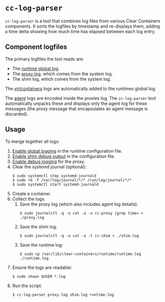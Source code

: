 # `cc-log-parser`

`cc-log-parser` is a tool that combines log files from various Clear
Containers components. It sorts the logfiles by timestamp and re-displays
them, adding a time delta showing how much time has elapsed between each log
entry.

## Component logfiles

The primary logfiles the tool reads are:

- The [runtime global log](https://github.com/clearcontainers/runtime#debugging).
- The [proxy log](https://github.com/clearcontainers/proxy#debugging), which
  comes from the system log.
- The shim log, which comes from the system log.

The [virtcontainers](https://github.com/containers/virtcontainers) logs are
automatically added to the runtimes global log.

The [agent](https://github.com/clearcontainers/agent) logs are encoded inside
the proxies log. The `cc-log-parser` tool automatically unpacks these and
displays only the agent log for these messages (the proxy message that
encapsulates an agent message is discarded).

## Usage

To merge together all logs:

1. [Enable global logging](https://github.com/clearcontainers/runtime#debugging) in the runtime configuration file.
1. [Enable shim debug output](https://github.com/clearcontainers/runtime#debugging) in the configuration file.
1. [Enable debug logging](https://github.com/clearcontainers/proxy#debugging) for the proxy.
1. Clear the systemd journal (optional):
   ```
   $ sudo systemctl stop systemd-journald
   $ sudo rm -f /var/log/journal/*/* /run/log/journal/*/*
   $ sudo systemctl start systemd-journald   
   ```
1. Create a container.
1. Collect the logs.
    1. Save the proxy log (which also includes agent log details):
       ```
       $ sudo journalctl -q -o cat -a -u cc-proxy |grep time= > ./proxy.log
       ```
    1. Save the shim log:
       ```
       $ sudo journalctl -q -o cat -a -t cc-shim > ./shim.log
       ```
    1. Save the runtime log:
       ```
       $ sudo cp /var/lib/clear-containers/runtime/runtime.log ./runtime.log
       ```
1. Ensure the logs are readable:
   ```
   $ sudo chown $USER *.log
   ```
1. Run the script:
   ```
   $ cc-log-parser proxy.log shim.log runtime.log
   ```
